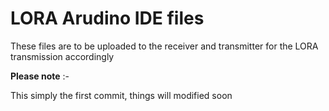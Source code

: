 # LORA Arudino IDE files
These files are to be uploaded to the receiver and transmitter for the LORA transmission accordingly 

**Please note** :-

This simply the first commit, things will modified soon
